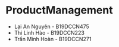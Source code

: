 # ProductManagement
 
- Lại An Nguyên - B19DCCN475
- Thi Linh Hào - B19DCCN223
- Trần Minh Hoàn - B19DCCN271
